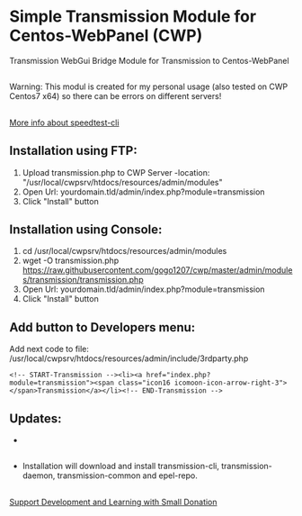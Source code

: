 # Simple Transmission Module for Centos-WebPanel (CWP)
Transmission WebGui Bridge Module for Transmission to Centos-WebPanel
##
Warning: This modul is created for my personal usage (also tested on CWP Centos7 x64) so there can be errors on different servers!
##
[More info about speedtest-cli](https://github.com/sivel/speedtest-cli)
##
## Installation using FTP:
  1) Upload transmission.php to CWP Server
     -location: "/usr/local/cwpsrv/htdocs/resources/admin/modules"
  2) Open Url: yourdomain.tld/admin/index.php?module=transmission
  3) Click "Install" button

## Installation using Console:
  1) cd /usr/local/cwpsrv/htdocs/resources/admin/modules
  2) wget -O transmission.php https://raw.githubusercontent.com/gogo1207/cwp/master/admin/modules/transmission/transmission.php
  3) Open Url: yourdomain.tld/admin/index.php?module=transmission
  4) Click "Install" button

## Add button to Developers menu:
Add next code to file: /usr/local/cwpsrv/htdocs/resources/admin/include/3rdparty.php
 ```
 <!-- START-Transmission --><li><a href="index.php?module=transmission"><span class="icon16 icomoon-icon-arrow-right-3"></span>Transmission</a></li><!-- END-Transmission -->
 ```

## Updates:
  -

##
- Installation will download and install transmission-cli, transmission-daemon, transmission-common and epel-repo.

##
[Support Development and Learning with Small Donation](https://paypal.me/gogo1207)
